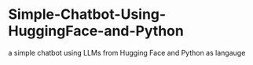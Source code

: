 # Simple-Chatbot-Using-HuggingFace-and-Python
a simple chatbot using LLMs from Hugging Face and Python as langauge
